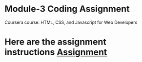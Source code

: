 

# Module-3 Coding Assignment

Coursera course: HTML, CSS, and Javascript for Web Developers

# Here are the assignment instructions [Assignment](https://github.com/jhu-ep-coursera/fullstack-course4/blob/master/assignments/assignment3/Assignment-3.md)

